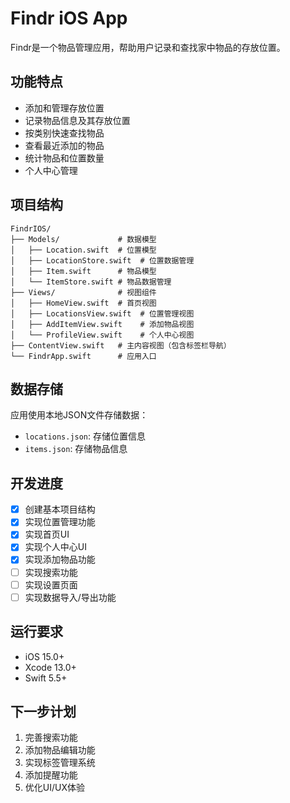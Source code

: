 # Findr iOS App

Findr是一个物品管理应用，帮助用户记录和查找家中物品的存放位置。

## 功能特点

- 添加和管理存放位置
- 记录物品信息及其存放位置
- 按类别快速查找物品
- 查看最近添加的物品
- 统计物品和位置数量
- 个人中心管理

## 项目结构

```
FindrIOS/
├── Models/             # 数据模型
│   ├── Location.swift  # 位置模型
│   ├── LocationStore.swift  # 位置数据管理
│   ├── Item.swift      # 物品模型
│   └── ItemStore.swift # 物品数据管理
├── Views/              # 视图组件
│   ├── HomeView.swift  # 首页视图
│   ├── LocationsView.swift  # 位置管理视图
│   ├── AddItemView.swift    # 添加物品视图
│   └── ProfileView.swift    # 个人中心视图
├── ContentView.swift   # 主内容视图（包含标签栏导航）
└── FindrApp.swift      # 应用入口
```

## 数据存储

应用使用本地JSON文件存储数据：
- `locations.json`: 存储位置信息
- `items.json`: 存储物品信息

## 开发进度

- [x] 创建基本项目结构
- [x] 实现位置管理功能
- [x] 实现首页UI
- [x] 实现个人中心UI
- [x] 实现添加物品功能
- [ ] 实现搜索功能
- [ ] 实现设置页面
- [ ] 实现数据导入/导出功能

## 运行要求

- iOS 15.0+
- Xcode 13.0+
- Swift 5.5+

## 下一步计划

1. 完善搜索功能
2. 添加物品编辑功能
3. 实现标签管理系统
4. 添加提醒功能
5. 优化UI/UX体验
